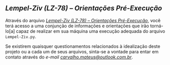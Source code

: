 ## *Lempel-Ziv (LZ-78) – Orientações Pré-Execução*

Através do arquivo *[Lempel-Ziv (LZ-78) – Orientações Pré-Execução](https://drive.google.com/file/d/1dx6Bc7prmXyrG-h0WXD8uN1LUXliOfLN/view?usp=sharing)*, você terá acesso a uma conjunção de informações e orientações que irão torná-lo[a] capaz de realizar em sua máquina uma execução adequada do arquivo `Lempel-Ziv.py`.

Se existirem quaisquer questionamentos relacionados à idealização deste projeto ou a cada um de seus arquivos, sinta-se a vontade para entar em contato através do *e-mail carvalho.mateus@outlook.com.br*.
